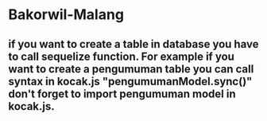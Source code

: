 # Bakorwil-Malang

## if you want to create a table in database you have to call sequelize function. For example if you want to create a pengumuman table you can call syntax in kocak.js "pengumumanModel.sync()" don't forget to import pengumuman model in kocak.js.

